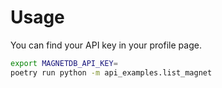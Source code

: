 # Usage

You can find your API key in your profile page.

```bash
export MAGNETDB_API_KEY=
poetry run python -m api_examples.list_magnet
```

